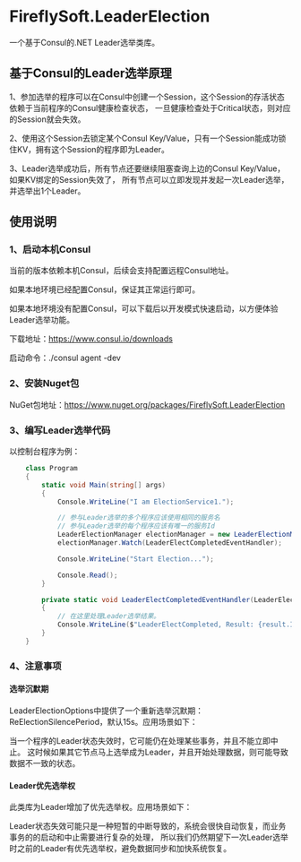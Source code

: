 # FireflySoft.LeaderElection
一个基于Consul的.NET Leader选举类库。


## 基于Consul的Leader选举原理

1、参加选举的程序可以在Consul中创建一个Session，这个Session的存活状态依赖于当前程序的Consul健康检查状态，
一旦健康检查处于Critical状态，则对应的Session就会失效。

2、使用这个Session去锁定某个Consul Key/Value，只有一个Session能成功锁住KV，拥有这个Session的程序即为Leader。

3、Leader选举成功后，所有节点还要继续阻塞查询上边的Consul Key/Value，如果KV绑定的Session失效了，
所有节点可以立即发现并发起一次Leader选举，并选举出1个Leader。

## 使用说明

### 1、启动本机Consul

当前的版本依赖本机Consul，后续会支持配置远程Consul地址。

如果本地环境已经配置Consul，保证其正常运行即可。

如果本地环境没有配置Consul，可以下载后以开发模式快速启动，以方便体验Leader选举功能。

下载地址：https://www.consul.io/downloads

启动命令：./consul agent -dev

### 2、安装Nuget包

NuGet包地址：https://www.nuget.org/packages/FireflySoft.LeaderElection

### 3、编写Leader选举代码

以控制台程序为例：

```csharp
    class Program
    {
        static void Main(string[] args)
        {
            Console.WriteLine("I am ElectionService1.");

            // 参与Leader选举的多个程序应该使用相同的服务名
            // 参与Leader选举的每个程序应该有唯一的服务Id
            LeaderElectionManager electionManager = new LeaderElectionManager("ElectionService", "ElectionService1", new LeaderElectionOptions());
            electionManager.Watch(LeaderElectCompletedEventHandler);

            Console.WriteLine("Start Election...");

            Console.Read();
        }

        private static void LeaderElectCompletedEventHandler(LeaderElectionResult result)
        {
            // 在这里处理Leader选举结果。
            Console.WriteLine($"LeaderElectCompleted, Result: {result.IsSuccess}, Current Leader: {result.State.CurrentLeaderId}.");
        }
    }
```

### 4、注意事项

#### 选举沉默期

LeaderElectionOptions中提供了一个重新选举沉默期：ReElectionSilencePeriod，默认15s。应用场景如下：

当一个程序的Leader状态失效时，它可能仍在处理某些事务，并且不能立即中止。
这时候如果其它节点马上选举成为Leader，并且开始处理数据，则可能导致数据不一致的状态。

#### Leader优先选举权

此类库为Leader增加了优先选举权。应用场景如下：

Leader状态失效可能只是一种短暂的中断导致的，系统会很快自动恢复，而业务事务的的启动和中止需要进行复杂的处理，
所以我们仍然期望下一次Leader选举时之前的Leader有优先选举权，避免数据同步和加快系统恢复。